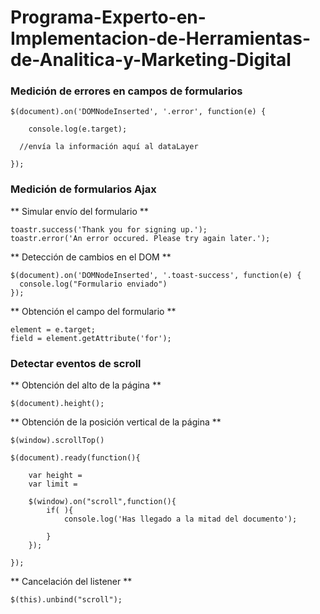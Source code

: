 # Programa-Experto-en-Implementacion-de-Herramientas-de-Analitica-y-Marketing-Digital


### Medición de errores en campos de formularios

```
$(document).on('DOMNodeInserted', '.error', function(e) {

	console.log(e.target);

  //envía la información aquí al dataLayer

});
```


### Medición de formularios Ajax


** Simular envío del formulario **

```
toastr.success('Thank you for signing up.');
toastr.error('An error occured. Please try again later.');
```

** Detección de cambios en el DOM **

```
$(document).on('DOMNodeInserted', '.toast-success', function(e) {
  console.log("Formulario enviado")
});
```

** Obtención el campo del formulario **

```
element = e.target;
field = element.getAttribute('for');
```

### Detectar eventos de scroll

** Obtención del alto de la página **

```
$(document).height();
```

** Obtención de la posición vertical de la página **

```
$(window).scrollTop()
```

```
$(document).ready(function(){

	var height =
	var limit =

	$(window).on("scroll",function(){
		if( ){
			console.log('Has llegado a la mitad del documento');

		}
	});

});
```

** Cancelación del listener **

```
$(this).unbind("scroll");
```
